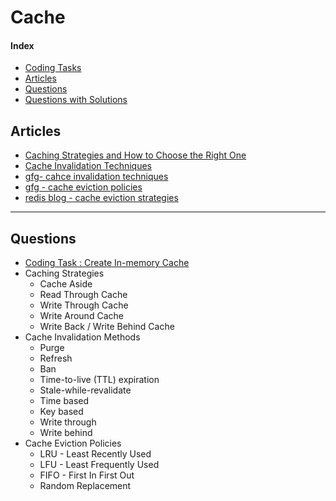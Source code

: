 # Cache

#### Index

- [Coding Tasks](./coding-tasks/README.md)
- [Articles](#articles)
- [Questions](#questions)
- [Questions with Solutions](./solutions.md)

## Articles <a id="articles"></a>

- [Caching Strategies and How to Choose the Right One](https://codeahoy.com/2017/08/11/caching-strategies-and-how-to-choose-the-right-one/)
- [Cache Invalidation Techniques ](https://www.designgurus.io/blog/cache-invalidation-strategies)
- [gfg- cahce invalidation techniques](https://www.geeksforgeeks.org/cache-invalidation-and-the-methods-to-invalidate-cache/)
- [gfg - cache eviction policies](https://www.geeksforgeeks.org/cache-eviction-policies-system-design/)
- [redis blog - cache eviction strategies](https://redis.io/blog/cache-eviction-strategies/)

---

## Questions <a id="questions"></a>

- [Coding Task : Create In-memory Cache](./coding-tasks/create-in-memory-cache.md)
- Caching Strategies
  - Cache Aside
  - Read Through Cache
  - Write Through Cache
  - Write Around Cache
  - Write Back / Write Behind Cache
- Cache Invalidation Methods
  - Purge
  - Refresh
  - Ban
  - Time-to-live (TTL) expiration
  - Stale-while-revalidate
  - Time based
  - Key based
  - Write through
  - Write behind
- Cache Eviction Policies
  - LRU - Least Recently Used
  - LFU - Least Frequently Used
  - FIFO - First In First Out
  - Random Replacement
